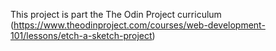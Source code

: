This project is part the The Odin Project curriculum (https://www.theodinproject.com/courses/web-development-101/lessons/etch-a-sketch-project) 

